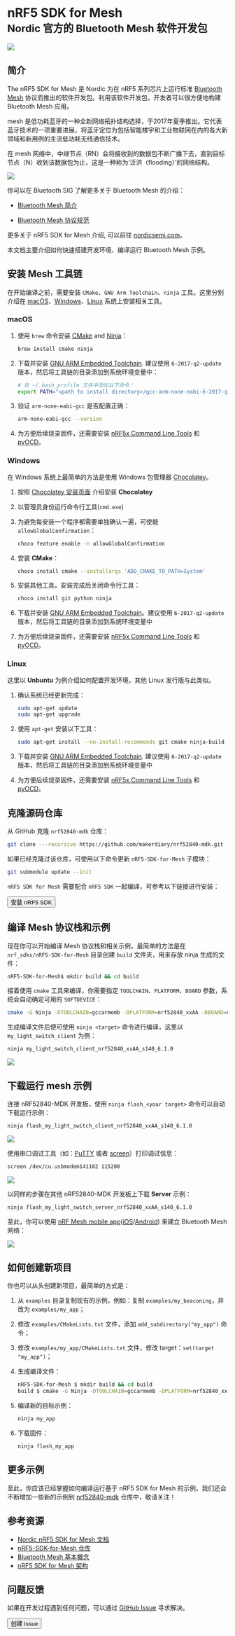 # nRF5 SDK for Mesh <br><small>Nordic 官方的 Bluetooth Mesh 软件开发包</small>

[![](../../mesh/images/mesh_icon_small.png)](https://www.nordicsemi.com/Software-and-Tools/Software/nRF5-SDK-for-Mesh)

## 简介

The nRF5 SDK for Mesh 是 Nordic 为在 nRF5 系列芯片上运行标准 [Bluetooth Mesh](https://www.bluetooth.com/bluetooth-technology/topology-options/le-mesh) 协议而推出的软件开发包。利用该软件开发包，开发者可以很方便地构建 Bluetooth Mesh 应用。

mesh 是低功耗蓝牙的一种全新网络拓扑结构选择，于2017年夏季推出。它代表蓝牙技术的一项重要进展，将蓝牙定位为包括智能楼宇和工业物联网在内的各大新领域和新用例的主流低功耗无线通信技术。

在 mesh 网络中，中继节点（RN）会将接收到的数据包不断广播下去，直到目标节点（N）收到该数据包为止，这是一种称为‘泛洪（flooding）’的网络结构。

![](../../mesh/images/mesh-network_topology.png)

你可以在 Bluetooth SIG 了解更多关于 Bluetooth Mesh 的介绍：

* [Bluetooth Mesh 简介](https://blog.bluetooth.com/introducing-bluetooth-mesh-networking)

* [Bluetooth Mesh 协议规范](https://www.bluetooth.com/specifications/mesh-specifications?_ga=2.18257471.723078495.1501226603-93769939.1480503530)

更多关于 nRF5 SDK for Mesh 介绍, 可以前往 [nordicsemi.com](https://www.nordicsemi.com/en/DocLib/Content/SDK_Doc/Mesh_SDK/v3-0-0/index)。

本文档主要介绍如何快速搭建开发环境、编译运行 Bluetooth Mesh 示例。

## 安装 Mesh 工具链

在开始编译之前，需要安装 `CMake`、`GNU Arm Toolchain`、`ninja` 工具。这里分别介绍在 [macOS](#macos)、[Windows](#windows)、[Linux](#linux) 系统上安装相关工具。

### macOS

1. 使用 `brew` 命令安装 [CMake](https://cmake.org/) and [Ninja](https://ninja-build.org/)：

    ``` sh
    brew install cmake ninja
    ```

2. 下载并安装 [GNU ARM Embedded Toolchain](https://developer.arm.com/open-source/gnu-toolchain/gnu-rm/downloads). 建议使用 `6-2017-q2-update` 版本，然后将工具链的目录添加到系统环境变量中：

    ``` sh
    # 在 ~/.bash_profile 文件中添加以下命令：
    export PATH="<path to install directory>/gcc-arm-none-eabi-6-2017-q2-update/bin:${PATH}"
    ```

3. 验证 `arm-none-eabi-gcc` 是否配置正确：

    ``` sh
    arm-none-eabi-gcc --version
    ```

4. 为方便后续烧录固件，还需要安装 [nRF5x Command Line Tools](https://www.nordicsemi.com/DocLib/Content/User_Guides/nrf5x_cltools/latest/UG/cltools/nrf5x_installation) 和 [pyOCD](https://github.com/mbedmicro/pyOCD#installing)。

### Windows

在 Windows 系统上最简单的方法是使用 Windows 包管理器 [Chocolatey](https://chocolatey.org/)。

1. 按照 [Chocolatey 安装页面](https://chocolatey.org/install) 介绍安装 **Chocolatey**
2. 以管理员身份运行命令行工具(`cmd.exe`)

3. 为避免每安装一个程序都需要单独确认一遍，可使能 `allowGlobalConfirmation`：

    ``` sh
    choco feature enable -n allowGlobalConfirmation
    ```

4. 安装 **CMake**：

    ``` sh
    choco install cmake --installargs 'ADD_CMAKE_TO_PATH=System'
    ```

5. 安装其他工具，安装完成后关闭命令行工具：

    ``` sh
    choco install git python ninja
    ```

6. 下载并安装 [GNU ARM Embedded Toolchain](https://developer.arm.com/open-source/gnu-toolchain/gnu-rm/downloads)。建议使用 `6-2017-q2-update` 版本，然后将工具链的目录添加到系统环境变量中

7. 为方便后续烧录固件，还需要安装 [nRF5x Command Line Tools](https://www.nordicsemi.com/DocLib/Content/User_Guides/nrf5x_cltools/latest/UG/cltools/nrf5x_installation) 和 [pyOCD](https://github.com/mbedmicro/pyOCD#installing)。

### Linux

这里以 **Unbuntu** 为例介绍如何配置开发环境，其他 Linux 发行版与此类似。

1. 确认系统已经更新完成：

    ``` sh
    sudo apt-get update
    sudo apt-get upgrade
    ```

2. 使用 `apt-get` 安装以下工具：

    ``` sh
    sudo apt-get install --no-install-recommends git cmake ninja-build python3-pip
    ```

3. 下载并安装 [GNU ARM Embedded Toolchain](https://developer.arm.com/open-source/gnu-toolchain/gnu-rm/downloads). 建议使用 `6-2017-q2-update` 版本，然后将工具链的目录添加到系统环境变量中

4. 为方便后续烧录固件，还需要安装 [nRF5x Command Line Tools](https://www.nordicsemi.com/DocLib/Content/User_Guides/nrf5x_cltools/latest/UG/cltools/nrf5x_installation) 和 [pyOCD](https://github.com/mbedmicro/pyOCD#installing)。


## 克隆源码仓库

从 GitHub 克隆 `nrf52840-mdk` 仓库：

``` sh
git clone ---recursive https://github.com/makerdiary/nrf52840-mdk.git
```

如果已经克隆过该仓库，可使用以下命令更新 `nRF5-SDK-for-Mesh` 子模块：

``` sh
git submodule update --init
```

`nRF5 SDK for Mesh` 需要配合 `nRF5 SDK` 一起编译，可参考以下链接进行安装：

<a href="https://github.com/makerdiary/nrf52840-mdk/tree/master/nrf_sdks#installing-the-nrf5-sdk"><button data-md-color-primary="marsala">安装 nRF5 SDK</button></a>

## 编译 Mesh 协议栈和示例

现在你可以开始编译 Mesh 协议栈和相关示例，最简单的方法是在 `nrf_sdks/nRF5-SDK-for-Mesh` 目录创建 `build` 文件夹，用来存放 ninja 生成的文件：

``` sh
nRF5-SDK-for-Mesh$ mkdir build && cd build
```

接着使用 `cmake` 工具来编译，你需要指定 `TOOLCHAIN`、`PLATFORM`、`BOARD` 参数，系统会自动确定可用的 `SOFTDEVICE`：

``` sh
cmake -G Ninja -DTOOLCHAIN=gccarmemb -DPLATFORM=nrf52840_xxAA -DBOARD=nrf52840_mdk -DFLASHER=pyocd ..
```

生成编译文件后便可使用 `ninja <target>` 命令进行编译，这里以 `my_light_switch_client` 为例：

``` sh
ninja my_light_switch_client_nrf52840_xxAA_s140_6.1.0
```

![](../../mesh/images/generating_build_files.png)

## 下载运行 mesh 示例

连接 nRF52840-MDK 开发板，使用 `ninja flash_<your target>` 命令可以自动下载运行示例：

``` sh
ninja flash_my_light_switch_client_nrf52840_xxAA_s140_6.1.0
```

![](../../mesh/images/flashing_my_light_switch_client.png)

使用串口调试工具（如：[PuTTY](https://www.chiark.greenend.org.uk/~sgtatham/putty/) 或者 [screen](https://www.gnu.org/software/screen/manual/screen.html)）打印调试信息：

``` sh
screen /dev/cu.usbmodem141102 115200
```

![](../../mesh/images/my_light_switch_client_log_info.png)

以同样的步骤在其他 nRF52840-MDK 开发板上下载 **Server** 示例：

``` sh
ninja flash_my_light_switch_server_nrf52840_xxAA_s140_6.1.0
```

至此，你可以使用 [nRF Mesh mobile app](https://www.nordicsemi.com/Software-and-Tools/Development-Tools/nRF-Mesh)([iOS](https://itunes.apple.com/us/app/nrf-mesh/id1380726771?mt=8)/[Android](https://play.google.com/store/apps/details?id=no.nordicsemi.android.nrfmeshprovisioner)) 来建立 Bluetooth Mesh 网络：

![](../../mesh/images/nrf-mesh-app-screenshot.jpg)


## 如何创建新项目

你也可以从头创建新项目，最简单的方式是：

1. 从 `examples` 目录复制现有的示例，例如：复制 `examples/my_beaconing`，并改为 `examples/my_app`；
2. 修改 `examples/CMakeLists.txt` 文件，添加 `add_subdirectory("my_app")` 命令；
3. 修改 `examples/my_app/CMakeLists.txt` 文件，修改 target：`set(target "my_app")`；
4. 生成编译文件：

    ``` sh
    nRF5-SDK-for-Mesh $ mkdir build && cd build
    build $ cmake -G Ninja -DTOOLCHAIN=gccarmemb -DPLATFORM=nrf52840_xxAA -DBOARD=nrf52840_mdk -DFLASHER=pyocd ..
    ```

5. 编译新的目标示例：
    ``` sh
    ninja my_app
    ```

6. 下载固件：

    ``` sh
    ninja flash_my_app
    ```

## 更多示例

至此，你应该已经掌握如何编译运行基于 nRF5 SDK for Mesh 的示例，我们还会不断增加一些新的示例到 [nrf52840-mdk](https://github.com/makerdiary/nrf52840-mdk) 仓库中，敬请关注！

## 参考资源

* [Nordic nRF5 SDK for Mesh 文档](https://www.nordicsemi.com/en/DocLib/Content/SDK_Doc/Mesh_SDK/v3-0-0/index)
* [nRF5-SDK-for-Mesh 仓库](https://github.com/makerdiary/nRF5-SDK-for-Mesh)
* [Bluetooth Mesh 基本概念](https://www.nordicsemi.com/en/DocLib/Content/SDK_Doc/Mesh_SDK/v3-0-0/md_doc_introduction_basic_concepts)
* [nRF5 SDK for Mesh 架构](https://www.nordicsemi.com/en/DocLib/Content/SDK_Doc/Mesh_SDK/v3-0-0/md_doc_introduction_basic_architecture)

## 问题反馈

如果在开发过程遇到任何问题，可以通过 [GitHub Issue](https://github.com/makerdiary/nrf52840-mdk/issues) 寻求解决。

<a href="https://github.com/makerdiary/nrf52840-mdk/issues/new"><button data-md-color-primary="marsala"><i class="fa fa-github"></i> 创建 Issue</button></a>

